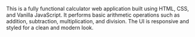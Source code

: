 This is a fully functional calculator web application built using HTML, CSS, and Vanilla JavaScript. It performs basic arithmetic operations such as addition, subtraction, multiplication, and division. The UI is responsive and styled for a clean and modern look.

